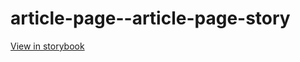 # article-page--article-page-story

[View in storybook](https://raw.githack.com/Independent-Digital-News-and-Media-Ltd/indy100-pwamp-sb/PR-349-sb/index.html?path=/story/article-page--article-page-story)